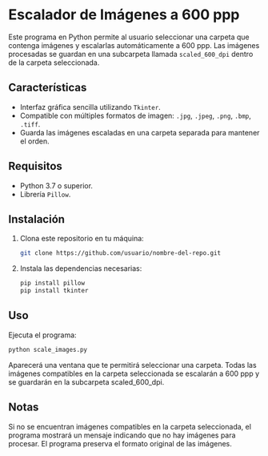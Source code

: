 # Escalador de Imágenes a 600 ppp

Este programa en Python permite al usuario seleccionar una carpeta que contenga imágenes y escalarlas automáticamente a 600 ppp. Las imágenes procesadas se guardan en una subcarpeta llamada `scaled_600_dpi` dentro de la carpeta seleccionada.

## Características
- Interfaz gráfica sencilla utilizando `Tkinter`.
- Compatible con múltiples formatos de imagen: `.jpg`, `.jpeg`, `.png`, `.bmp`, `.tiff`.
- Guarda las imágenes escaladas en una carpeta separada para mantener el orden.

## Requisitos
- Python 3.7 o superior.
- Librería `Pillow`.

## Instalación
1. Clona este repositorio en tu máquina:
   ```bash
   git clone https://github.com/usuario/nombre-del-repo.git
2. Instala las dependencias necesarias:
   ```bash
   pip install pillow
   pip install tkinter
   
## Uso
Ejecuta el programa:
  ```bash
  python scale_images.py
  ```

Aparecerá una ventana que te permitirá seleccionar una carpeta.
Todas las imágenes compatibles en la carpeta seleccionada se escalarán a 600 ppp y se guardarán en la subcarpeta scaled_600_dpi.

## Notas
Si no se encuentran imágenes compatibles en la carpeta seleccionada, el programa mostrará un mensaje indicando que no hay imágenes para procesar.
El programa preserva el formato original de las imágenes.
